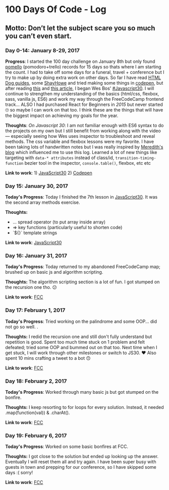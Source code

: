 # 100 Days Of Code - Log
## Motto: Don’t let the subject scare you so much you can’t even start. 

### Day 0-14: January 8-29, 2017

**Progress**: 
I started the 100 day challenge on January 8th but only found [pomello](http://pomelloapp.com/) (pomodoro+trello) records for 15 days so thats where I am starting the count. I had to take off some days for a funeral, travel + conference but I try to make up by doing extra work on other days. So far I have read [HTML Dog guides](http://www.htmldog.com/guides/), some [ShayHowe](http://learn.shayhowe.com/html-css/) and tried making some things in [codepen](http://codepen.io/gizemist/posts/popular/), but after reading [this](https://medium.freecodecamp.com/how-to-get-a-developer-job-in-less-than-a-year-c27bbfe71645#.3tx29b9nh) and [this article](https://medium.freecodecamp.com/a-study-plan-to-cure-javascript-fatigue-8ad3a54f2eb1), I began Wes Bos' [#Javascript30](https://javascript30.com/). I will continue to strengthen my understanding of the basics (html/css, flexbox, sass, vanilla js, ES6) and work my way through the FreeCodeCamp frontend track... ALSO I had purchased React for Beginners in *2015* but never started 🙄 so maybe I can work on that too. I think these are the things that will have the biggest impact on achieving my goals for the year. 

**Thoughts**: 
*On Javascript 30*: I am not familiar enough with ES6 syntax to do the projects on my own but I still benefit from working along with the video — especially seeing how Wes uses inspector to troubleshoot and reveal methods. The css variable and flexbox lessons were my favorite. I have been taking lots of handwritten notes but I was really inspired by [Meredith's blog](http://blog.meredithunderell.com/tag/javascript30/) which influenced me to use this log. 
Learned a lot of new things like targeting with `data-* attributes` instead of class/id, `transition-timing-function` bezier tool in the inspector, `console.table()`, flexbox, etc etc   

**Link to work**: 1) [JavaScript30](https://github.com/gizemny/JavaScript30) 2) [Codepen](http://codepen.io/gizemist/posts/) 

### Day 15: January 30, 2017

**Today's Progress**: 
Today I finished the 7th lesson in [JavaScript30](https://github.com/gizemny/JavaScript30). It was the second array methods exercise. 

**Thoughts:** 
- ... spread operator (to put array inside array)
- => key functions (particularly useful to shorten code) 
- \`${}\` template strings

**Link to work**:
[JavaScript30](https://github.com/gizemny/JavaScript30)

### Day 16: January 31, 2017
**Today's Progress**: 
Today returned to my abandoned FreeCodeCamp map; brushed up on basic js and algorithm scripting. 

**Thoughts:** 
The algorithm scripting section is a lot of fun. I got stumped on the recursion one tho. 😕  

**Link to work**:
[FCC](https://www.freecodecamp.com/gizemny)

### Day 17: February 1, 2017
**Today's Progress**: 
Tried working on the palindrome and some OOP... did not go so well. .

**Thoughts:** 
I redid the recursion one and still don't fully understand but repetition is good. Spent too much time stuck on 1 problem and felt defeated; tried some OOP and bummed out on that too. Next time when I get stuck, I will work through other milestones or switch to JS30. ♥️ Also spent 10 mins crafting a tweet to a bot 🙃

**Link to work**:
[FCC](https://www.freecodecamp.com/gizemny)

### Day 18: February 2, 2017
**Today's Progress**: 
Worked through many basic js but got stumped on the bonfire. 

**Thoughts:** 
I keep resorting to for loops for every solution. Instead, it needed .map(function(val)) & .charAt(). 

**Link to work**:
[FCC](https://www.freecodecamp.com/gizemny)

### Day 19: February 6, 2017
**Today's Progress**: 
Worked on some basic bonfires at FCC. 

**Thoughts:** 
I got close to the solution but ended up looking up the answer. Eventually I will reset them all and try again. I have been super busy with guests in town and prepping for our conference, so I have skipped some days :( sorry!

**Link to work**:
[FCC](https://www.freecodecamp.com/gizemny)
